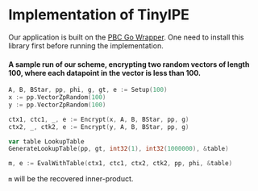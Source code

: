 # Implementation of TinyIPE

Our application is built on the [PBC Go Wrapper](https://github.com/Nik-U/pbc). One need to install this library first
before running the implementation.

#### A sample run of our scheme, encrypting two random vectors of length 100, where each datapoint in the vector is less than 100.
```go
A, B, BStar, pp, phi, g, gt, e := Setup(100)
x := pp.VectorZpRandom(100)
y := pp.VectorZpRandom(100)

ctx1, ctc1, _, e := Encrypt(x, A, B, BStar, pp, g)
ctx2, _, ctk2, e := Encrypt(y, A, B, BStar, pp, g)

var table LookupTable
GenerateLookupTable(pp, gt, int32(1), int32(1000000), &table)

m, e := EvalWithTable(ctx1, ctc1, ctx2, ctk2, pp, phi, &table)
```
`m` will be the recovered inner-product.
